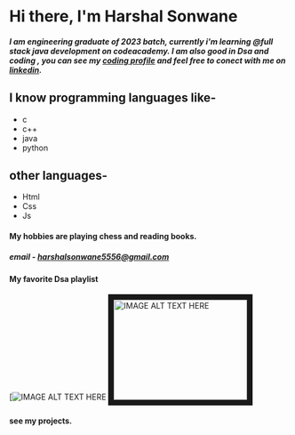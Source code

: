 # Hi there, I'm Harshal Sonwane 
##### I am engineering graduate of 2023 batch, currently i'm learning @full stack java development on codeacademy. I am also good in Dsa and coding , you can see my [coding profile](https://auth.geeksforgeeks.org/user/harshalsonc2cd/practice/) and feel free to conect with me on [linkedin](https://www.linkedin.com/in/harshalsonwane2001/). 
## I know programming languages like-
* c
* c++
* java
* python 
 ## other languages-
 * Html
 * Css
 * Js
 #### My hobbies are playing chess and reading books.
 ##### email - harshalsonwane5556@gmail.com
#### My favorite Dsa playlist
[![IMAGE ALT TEXT HERE](https://www.youtube.com/)
<a href="https://www.youtube.com/" target="_blank"><img src="https://drive.google.com/file/d/1jgMq_et7AnBaR2WTTBxCnvI4Resues_9/view?usp=sharing" alt="IMAGE ALT TEXT HERE" width="240" height="180" border="10" /></a>
 #### see my projects.













